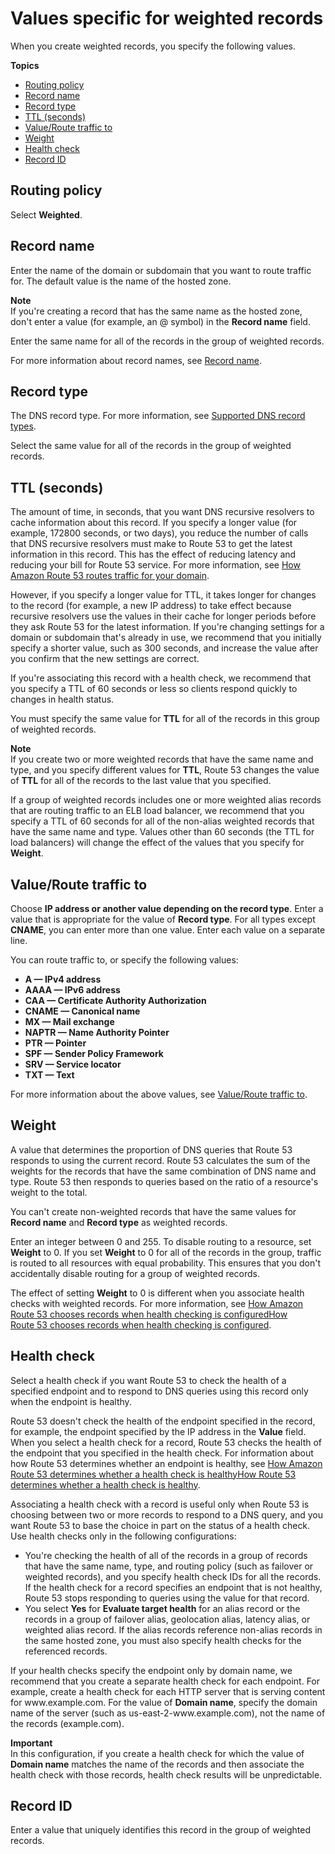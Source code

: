 # Values specific for weighted records<a name="resource-record-sets-values-weighted"></a>

When you create weighted records, you specify the following values\.

**Topics**
+ [Routing policy](#rrsets-values-weighted-routing-policy)
+ [Record name](#rrsets-values-weighted-name)
+ [Record type](#rrsets-values-weighted-type)
+ [TTL \(seconds\)](#rrsets-values-weighted-ttl)
+ [Value/Route traffic to](#rrsets-values-weighted-value)
+ [Weight](#rrsets-values-weighted-weight)
+ [Health check](#rrsets-values-weighted-associate-with-health-check)
+ [Record ID](#rrsets-values-weighted-set-identifier)

## Routing policy<a name="rrsets-values-weighted-routing-policy"></a>

Select **Weighted**\.

## Record name<a name="rrsets-values-weighted-name"></a>

Enter the name of the domain or subdomain that you want to route traffic for\. The default value is the name of the hosted zone\. 

**Note**  
If you're creating a record that has the same name as the hosted zone, don't enter a value \(for example, an @ symbol\) in the **Record name** field\. 

Enter the same name for all of the records in the group of weighted records\. 

For more information about record names, see [Record name](resource-record-sets-values-shared.md#rrsets-values-common-name)\.

## Record type<a name="rrsets-values-weighted-type"></a>

The DNS record type\. For more information, see [Supported DNS record types](ResourceRecordTypes.md)\.

Select the same value for all of the records in the group of weighted records\.

## TTL \(seconds\)<a name="rrsets-values-weighted-ttl"></a>

The amount of time, in seconds, that you want DNS recursive resolvers to cache information about this record\. If you specify a longer value \(for example, 172800 seconds, or two days\), you reduce the number of calls that DNS recursive resolvers must make to Route 53 to get the latest information in this record\. This has the effect of reducing latency and reducing your bill for Route 53 service\. For more information, see [How Amazon Route 53 routes traffic for your domain](welcome-dns-service.md#welcome-dns-service-how-route-53-routes-traffic)\.

However, if you specify a longer value for TTL, it takes longer for changes to the record \(for example, a new IP address\) to take effect because recursive resolvers use the values in their cache for longer periods before they ask Route 53 for the latest information\. If you're changing settings for a domain or subdomain that's already in use, we recommend that you initially specify a shorter value, such as 300 seconds, and increase the value after you confirm that the new settings are correct\.

If you're associating this record with a health check, we recommend that you specify a TTL of 60 seconds or less so clients respond quickly to changes in health status\.

You must specify the same value for **TTL** for all of the records in this group of weighted records\.

**Note**  
If you create two or more weighted records that have the same name and type, and you specify different values for **TTL**, Route 53 changes the value of **TTL** for all of the records to the last value that you specified\.

If a group of weighted records includes one or more weighted alias records that are routing traffic to an ELB load balancer, we recommend that you specify a TTL of 60 seconds for all of the non\-alias weighted records that have the same name and type\. Values other than 60 seconds \(the TTL for load balancers\) will change the effect of the values that you specify for **Weight**\.

## Value/Route traffic to<a name="rrsets-values-weighted-value"></a>

Choose **IP address or another value depending on the record type**\. Enter a value that is appropriate for the value of **Record type**\. For all types except **CNAME**, you can enter more than one value\. Enter each value on a separate line\.

You can route traffic to, or specify the following values:
+ **A — IPv4 address**
+ **AAAA — IPv6 address**
+ **CAA — Certificate Authority Authorization**
+ **CNAME — Canonical name**
+ **MX — Mail exchange**
+ **NAPTR — Name Authority Pointer**
+ **PTR — Pointer**
+ **SPF — Sender Policy Framework**
+ **SRV — Service locator**
+ **TXT — Text**

For more information about the above values, see [Value/Route traffic to](resource-record-sets-values-shared.md#rrsets-values-common-value)\.

## Weight<a name="rrsets-values-weighted-weight"></a>

A value that determines the proportion of DNS queries that Route 53 responds to using the current record\. Route 53 calculates the sum of the weights for the records that have the same combination of DNS name and type\. Route 53 then responds to queries based on the ratio of a resource's weight to the total\. 

You can't create non\-weighted records that have the same values for **Record name** and **Record type** as weighted records\.

Enter an integer between 0 and 255\. To disable routing to a resource, set **Weight** to 0\. If you set **Weight** to 0 for all of the records in the group, traffic is routed to all resources with equal probability\. This ensures that you don't accidentally disable routing for a group of weighted records\.

The effect of setting **Weight** to 0 is different when you associate health checks with weighted records\. For more information, see [How Amazon Route 53 chooses records when health checking is configuredHow Route 53 chooses records when health checking is configured](health-checks-how-route-53-chooses-records.md)\.

## Health check<a name="rrsets-values-weighted-associate-with-health-check"></a>

Select a health check if you want Route 53 to check the health of a specified endpoint and to respond to DNS queries using this record only when the endpoint is healthy\. 

Route 53 doesn't check the health of the endpoint specified in the record, for example, the endpoint specified by the IP address in the **Value** field\. When you select a health check for a record, Route 53 checks the health of the endpoint that you specified in the health check\. For information about how Route 53 determines whether an endpoint is healthy, see [How Amazon Route 53 determines whether a health check is healthyHow Route 53 determines whether a health check is healthy](dns-failover-determining-health-of-endpoints.md)\.

Associating a health check with a record is useful only when Route 53 is choosing between two or more records to respond to a DNS query, and you want Route 53 to base the choice in part on the status of a health check\. Use health checks only in the following configurations:
+ You're checking the health of all of the records in a group of records that have the same name, type, and routing policy \(such as failover or weighted records\), and you specify health check IDs for all the records\. If the health check for a record specifies an endpoint that is not healthy, Route 53 stops responding to queries using the value for that record\.
+ You select **Yes** for **Evaluate target health** for an alias record or the records in a group of failover alias, geolocation alias, latency alias, or weighted alias record\. If the alias records reference non\-alias records in the same hosted zone, you must also specify health checks for the referenced records\. 

If your health checks specify the endpoint only by domain name, we recommend that you create a separate health check for each endpoint\. For example, create a health check for each HTTP server that is serving content for www\.example\.com\. For the value of **Domain name**, specify the domain name of the server \(such as us\-east\-2\-www\.example\.com\), not the name of the records \(example\.com\)\.

**Important**  
In this configuration, if you create a health check for which the value of **Domain name** matches the name of the records and then associate the health check with those records, health check results will be unpredictable\.

## Record ID<a name="rrsets-values-weighted-set-identifier"></a>

Enter a value that uniquely identifies this record in the group of weighted records\.